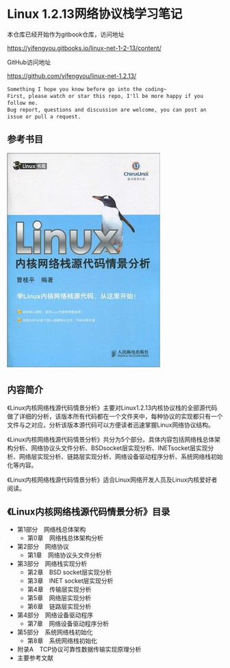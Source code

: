 # Linux 1.2.13网络协议栈学习笔记



本仓库已经开始作为gitbook仓库，访问地址

<https://yifengyou.gitbooks.io/linux-net-1-2-13/content/>

GitHub访问地址

<https://github.com/yifengyou/linux-net-1.2.13/>

```
Something I hope you know before go into the coding~
First, please watch or star this repo, I'll be more happy if you follow me.
Bug report, questions and discussion are welcome, you can post an issue or pull a request.
```

## 参考书目

![1530632322483.png](image/1530632322483.png)

## 内容简介

《Linux内核网络栈源代码情景分析》主要对Linux1.2.13内核协议栈的全部源代码做了详细的分析，该版本所有代码都在一个文件夹中，每种协议的实现都只有一个文件与之对应，分析该版本源代码可以方便读者迅速掌握Linux网络协议结构。

《Linux内核网络栈源代码情景分析》共分为5个部分。具体内容包括网络栈总体架构分析、网络协议头文件分析、BSDsocket层实现分析、INETsocket层实现分析、网络层实现分析、链路层实现分析、网络设备驱动程序分析、系统网络栈初始化等内容。

《Linux内核网络栈源代码情景分析》适合Linux网络开发人员及Linux内核爱好者阅读。


## 《Linux内核网络栈源代码情景分析》目录

* 第1部分　网络栈总体架构
  - 第0章　网络栈总体架构分析　
* 第2部分　网络协议
  - 第1章　网络协议头文件分析　
* 第3部分　网络栈实现分析
  - 第2章　BSD socket层实现分析　
  - 第3章　INET socket层实现分析
  - 第4章　传输层实现分析
  - 第5章　网络层实现分析
  - 第6章　链路层实现分析
* 第4部分　网络设备驱动程序
  - 第7章　网络设备驱动程序分析　
* 第5部分　系统网络栈初始化
  - 第8章　系统网络栈初始化　
* 附录A　TCP协议可靠性数据传输实现原理分析　
* 主要参考文献
